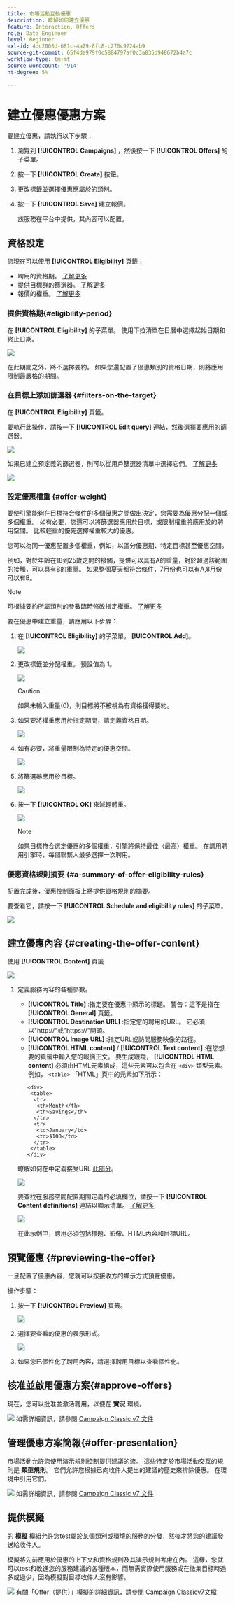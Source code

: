 ```yaml
---
title: 市場活動互動優惠
description: 瞭解如何建立優惠
feature: Interaction, Offers
role: Data Engineer
level: Beginner
exl-id: 4dc2008d-681c-4a79-8fc8-c270c9224ab9
source-git-commit: 65f4da979f0c5884797af0c3a835d948672b4a7c
workflow-type: tm+mt
source-wordcount: '914'
ht-degree: 5%

---
```


# 建立優惠優惠方案

要建立優惠，請執行以下步驟：

1. 瀏覽到 **[!UICONTROL Campaigns]** ，然後按一下 **[!UICONTROL Offers]** 的子菜單。

1. 按一下 **[!UICONTROL Create]** 按鈕。

1. 更改標籤並選擇優惠應屬於的類別。

1. 按一下 **[!UICONTROL Save]** 建立報價。

   該服務在平台中提供，其內容可以配置。

## 資格設定

您現在可以使用 **[!UICONTROL Eligibility]** 頁籤：

* 聘用的資格期。 [了解更多](#eligibility-period)
* 提供目標群的篩選器。 [了解更多](#filters-on-the-target)
* 報價的權重。 [了解更多](#offer-weight)

### 提供資格期{#eligibility-period}

在 **[!UICONTROL Eligibility]** 的子菜單。 使用下拉清單在日曆中選擇起始日期和終止日期。

![](assets/offer_eligibility_create_002.png)

在此期間之外，將不選擇要約。 如果您還配置了優惠類別的資格日期，則將應用限制最嚴格的期間。

### 在目標上添加篩選器 {#filters-on-the-target}

在 **[!UICONTROL Eligibility]** 頁籤。

要執行此操作，請按一下 **[!UICONTROL Edit query]** 連結，然後選擇要應用的篩選器。

![](assets/offer_eligibility_create_003.png)

如果已建立預定義的篩選器，則可以從用戶篩選器清單中選擇它們。 [了解更多](interaction-predefined-filters.md)

![](assets/offer_eligibility_create_004.png)

### 設定優惠權重 {#offer-weight}

要使引擎能夠在目標符合條件的多個優惠之間做出決定，您需要為優惠分配一個或多個權重。 如有必要，您還可以將篩選器應用於目標，或限制權重將應用於的聘用空間。 比較輕重的優先選擇權重較大的優惠。

您可以為同一優惠配置多個權重，例如，以區分優惠期、特定目標甚至優惠空間。

例如，對於年齡在18到25歲之間的接觸，提供可以具有A的重量，對於超過該範圍的接觸，可以具有B的重量。 如果整個夏天都符合條件，7月份也可以有A,8月份可以有B。

>[!NOTE]
>
>可根據要約所屬類別的參數臨時修改指定權重。 [了解更多](interaction-offer-catalog.md#creating-offer-categories)

要在優惠中建立重量，請應用以下步驟：

1. 在 **[!UICONTROL Eligibility]** 的子菜單。 **[!UICONTROL Add]**。

   ![](assets/offer_weight_create_001.png)

1. 更改標籤並分配權重。 預設值為 1。

   ![](assets/offer_weight_create_006.png)

   >[!CAUTION]
   >
   >如果未輸入重量(0)，則目標將不被視為有資格獲得要約。

1. 如果要將權重應用於指定期間，請定義資格日期。

   ![](assets/offer_weight_create_002.png)

1. 如有必要，將重量限制為特定的優惠空間。

   ![](assets/offer_weight_create_003.png)

1. 將篩選器應用於目標。

   ![](assets/offer_weight_create_004.png)

1. 按一下 **[!UICONTROL OK]** 來減輕體重。

   ![](assets/offer_weight_create_005.png)

   >[!NOTE]
   >
   >如果目標符合選定優惠的多個權重，引擎將保持最佳（最高）權重。 在調用聘用引擎時，每個聯繫人最多選擇一次聘用。

### 優惠資格規則摘要 {#a-summary-of-offer-eligibility-rules}

配置完成後，優惠控制面板上將提供資格規則的摘要。

要查看它，請按一下 **[!UICONTROL Schedule and eligibility rules]** 的子菜單。

![](assets/offer_eligibility_create_005.png)

## 建立優惠內容 {#creating-the-offer-content}

使用 **[!UICONTROL Content]** 頁籤

![](assets/offer_content_create_001.png)

1. 定義服務內容的各種參數。

   * **[!UICONTROL Title]** :指定要在優惠中顯示的標題。 警告：這不是指在 **[!UICONTROL General]** 頁籤。
   * **[!UICONTROL Destination URL]** :指定您的聘用的URL。 它必須以&quot;http://&quot;或&quot;https://&quot;開頭。
   * **[!UICONTROL Image URL]** :指定URL或訪問服務映像的路徑。
   * **[!UICONTROL HTML content]** / **[!UICONTROL Text content]** :在您想要的頁籤中輸入您的報價正文。 要生成跟蹤， **[!UICONTROL HTML content]** 必須由HTML元素組成，這些元素可以包含在 `<div>` 類型元素。 例如， `<table>` 「HTML」頁中的元素如下所示：

   ```
      <div> 
       <table>
        <tr>
         <th>Month</th>
         <th>Savings</th>   
        </tr>   
        <tr>    
         <td>January</td>
         <td>$100</td>   
        </tr> 
       </table> 
      </div>
   ```

   瞭解如何在中定義接受URL [此部分](interaction-offer-spaces.md#configuring-the-status-when-the-proposition-is-accepted)。

   ![](assets/offer_content_create_002.png)

   要查找在服務空間配置期間定義的必填欄位，請按一下 **[!UICONTROL Content definitions]** 連結以顯示清單。 [了解更多](interaction-offer-spaces.md)

   ![](assets/offer_content_create_003.png)

   在此示例中，聘用必須包括標題、影像、HTML內容和目標URL。

## 預覽優惠 {#previewing-the-offer}

一旦配置了優惠內容，您就可以按接收方的顯示方式預覽優惠。

操作步驟：

1. 按一下 **[!UICONTROL Preview]** 頁籤。

   ![](assets/offer_preview_create_001.png)

1. 選擇要查看的優惠的表示形式。

   ![](assets/offer_preview_create_002.png)

1. 如果您已個性化了聘用內容，請選擇聘用目標以查看個性化。

<!--

## Create a hypothesis on an offer {#creating-a-hypothesis-on-an-offer}

You can create hypotheses on your offer propositions. This lets you determine the impact of your offers on purchases carried out for the product concerned.

>[!NOTE]
>
>These hypotheses are carried out via Response Manager. Please check your license agreement.

Hypotheses carried out on an offer proposition are referenced in their **[!UICONTROL Measure]** tab.

Creating hypotheses is detailed in [this page](../../campaign/using/about-response-manager.md).

-->

## 核准並啟用優惠方案{#approve-offers}

現在，您可以批准並激活聘用，以便在 **實況** 環境。

![](../assets/do-not-localize/book.png) 如需詳細資訊，請參閱 [Campaign Classic v7 文件](https://experienceleague.adobe.com/docs/campaign-classic/using/managing-offers/managing-an-offer-catalog/approving-and-activating-an-offer.html#approving-offer-content)

## 管理優惠方案簡報{#offer-presentation}

市場活動允許您使用演示規則控制提供建議的流。 這些特定於市場活動交互的規則是 **類型規則**。 它們允許您根據已向收件人提出的建議的歷史來排除優惠。 在環境中引用它們。

![](../assets/do-not-localize/book.png) 如需詳細資訊，請參閱 [Campaign Classic v7 文件](https://experienceleague.adobe.com/docs/campaign-classic/using/managing-offers/managing-an-offer-catalog/managing-offer-presentation.html#managing-offers)

## 提供模擬

的 **模擬** 模組允許您test屬於某個類別或環境的服務的分發，然後才將您的建議發送給收件人。

模擬將先前應用於優惠的上下文和資格規則及其演示規則考慮在內。 這樣，您就可以test和改進您的服務建議的各種版本，而無需實際使用服務或在徵集目標時過多或過少，因為模擬對目標收件人沒有影響。

![](../assets/do-not-localize/book.png) 有關「Offer（提供）」模擬的詳細資訊，請參閱 [Campaign Classicv7文檔](https://experienceleague.adobe.com/docs/campaign-classic/using/managing-offers/simulating-offers/about-offers-simulation.html)
